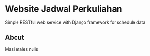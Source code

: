 # Website Jadwal Perkuliahan
Simple RESTful web service with Django framework for schedule data

## About
Masi males nulis